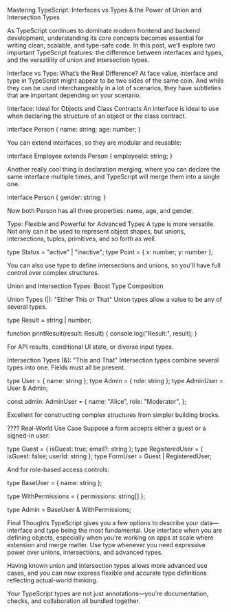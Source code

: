 Mastering TypeScript: Interfaces vs Types & the Power of Union and Intersection Types

As TypeScript continues to dominate modern frontend and backend development, understanding its core concepts becomes essential for writing clean, scalable, and type-safe code. 
In this post, we’ll explore two important TypeScript features: the difference between interfaces and types, and the versatility of union and intersection types.

Interface vs Type: What’s the Real Difference?
At face value, interface and type in TypeScript might appear to be two sides of the same coin. And while they can be used interchangeably in a lot of scenarios, they have subtleties that are important depending on your scenario.

Interface: Ideal for Objects and Class Contracts
An interface is ideal to use when declaring the structure of an object or the class contract.

interface Person {
  name: string;
  age: number;
}

You can extend interfaces, so they are modular and reusable:

interface Employee extends Person {
  employeeId: string;
}

Another really cool thing is declaration merging, where you can declare the same interface multiple times, and TypeScript will merge them into a single one.

interface Person {
  gender: string;
}

Now both Person has all three properties: name, age, and gender.

Type: Flexible and Powerful for Advanced Types
A type is more versatile. Not only can it be used to represent object shapes, but unions, intersections, tuples, primitives, and so forth as well.

type Status = "active" | "inactive";
type Point = { x: number; y: number };

You can also use type to define intersections and unions, so you'll have full control over complex structures.



Union and Intersection Types: Boost Type Composition

Union Types (|): "Either This or That"
Union types allow a value to be any of several types.

type Result = string | number;

function printResult(result: Result) {
  console.log("Result:", result);
}

For API results, conditional UI state, or diverse input types.

Intersection Types (&): "This and That"
Intersection types combine several types into one. Fields must all be present.

type User = { name: string };
type Admin = { role: string };
type AdminUser = User & Admin;

const admin: AdminUser = {
  name: "Alice",
  role: "Moderator",
};

Excellent for constructing complex structures from simpler building blocks.

???? Real-World Use Case
Suppose a form accepts either a guest or a signed-in user:

type Guest = { isGuest: true; email?: string };
type RegisteredUser = { isGuest: false; userId: string };
type FormUser = Guest | RegisteredUser;

And for role-based access controls:

type BaseUser = {
  name: string
};

type WithPermissions = {
  permissions: string[]
};

type Admin = BaseUser & WithPermissions;

Final Thoughts
TypeScript gives you a few options to describe your data—interface and type being the most fundamental. Use interface when you are defining objects, especially when you're working on apps at scale where extension and merge matter. 
Use type whenever you need expressive power over unions, intersections, and advanced types.

Having known union and intersection types allows more advanced use cases, and you can now express flexible and accurate type definitions reflecting actual-world thinking.

Your TypeScript types are not just annotations—you're documentation, checks, and collaboration all bundled together.
